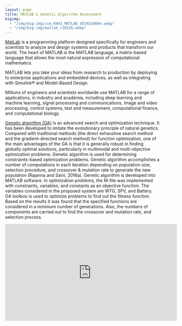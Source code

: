 ```yaml
---
layout: page
title: MATLAB & Genetic Algorithm Assessment
bigimg:
  - "/img/big-img/csm_KN43_MATLAB_d5592a989e.webp"
  - "/img/big-img/matlab_r2015b.webp"
---
```


[MatLab](https://www.mathworks.com/products/matlab.html) is a programming platform designed specifically for engineers and scientists to analyze and design systems and products that transform our world. The heart of MATLAB is the MATLAB language, a matrix-based language that allows the most natural expression of computational mathematics.

MATLAB lets you take your ideas from research to production by deploying to enterprise applications and embedded devices, as well as integrating with Simulink® and Model-Based Design.

Millions of engineers and scientists worldwide use MATLAB for a range of applications, in industry and academia, including deep learning and machine learning, signal processing and communications, image and video processing, control systems, test and measurement, computational finance, and computational biology.

[Genetic algorithm (GA)](https://www.mathworks.com/discovery/genetic-algorithm.html?s_tid=srchtitle_site_search_2_genetic%20algorithm) is an advanced search and optimization technique. It has been developed to imitate the evolutionary principle of natural genetics. Compared with traditional methods (the direct exhaustive search method and the gradient-directed search method) for function optimization, one of the main advantages of the GA is that it is generally robust in finding globally optimal solutions, particularly in multimodal and multi-objective optimization problems. Genetic algorithm is used for determining constraints-based optimization problems. Genetic algorithm accomplishes a number of computations in each iteration depending on population size, selection procedure, and crossover & mutation rate to generate the new population (Rajanna and Saini, 2016a). Genetic algorithm is developed into MATLAB software. In optimization problems, the M-file was implemented with constraints, variables, and constants as an objective function. The variables considered in the proposed system are WTG, SPV, and Battery. GA toolbox is used to optimize problems to find out the fitness function. Based on the results it was found that the specified functions are considered in a minimum number of generations. Also, the numbers of components are carried out to find the crossover and mutation rate, and selection process.
<iframe width="560" height="315" src="https://www.youtube.com/embed/4rXA_bb8AAc?si=FGcItzkhJI4wYaRX" title="YouTube video player" frameborder="0" allow="accelerometer; autoplay; clipboard-write; encrypted-media; gyroscope; picture-in-picture; web-share" allowfullscreen></iframe>
